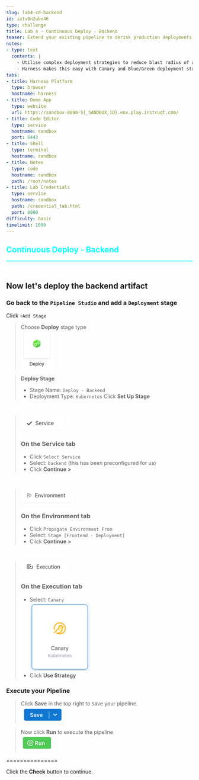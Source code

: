 ```yaml
---
slug: lab4-cd-backend
id: iotv0n2ubo46
type: challenge
title: Lab 4 - Continuous Deploy - Backend
teaser: Extend your existing pipeline to derisk production deployments
notes:
- type: text
  contents: |
    - Utilise complex deployment strategies to reduce blast radius of a release
    - Harness makes this easy with Canary and Blue/Green deployment strategies right out of the box
tabs:
- title: Harness Platform
  type: browser
  hostname: harness
- title: Demo App
  type: website
  url: https://sandbox-8080-${_SANDBOX_ID}.env.play.instruqt.com/
- title: Code Editor
  type: service
  hostname: sandbox
  port: 8443
- title: Shell
  type: terminal
  hostname: sandbox
- title: Notes
  type: code
  hostname: sandbox
  path: /root/notes
- title: Lab Credentials
  type: service
  hostname: sandbox
  path: /credential_tab.html
  port: 8000
difficulty: basic
timelimit: 1600
---
```


<style type="text/css" rel="stylesheet">
hr.cyan { background-color: cyan; color: cyan; height: 2px; margin-bottom: -10px; }
h2.cyan { color: cyan; }
</style><h2 class="cyan">Continuous Deploy - Backend</h2>
<hr class="cyan">
<br><br>

## Now let's deploy the backend artifact
### Go back to the `Pipeline Studio` and add a `Deployment` stage

Click `+Add Stage` <br>

> Choose **Deploy** stage type <br>
> ![](https://raw.githubusercontent.com/harness-community/field-workshops/main/assets/images/pipeline_stage_deploy.png)

> **Deploy Stage**
> - Stage Name: `Deploy - Backend`
> - Deployment Type: `Kubernetes`
> Click **Set Up Stage**

<br>

> ![](https://raw.githubusercontent.com/harness-community/field-workshops/main/assets/images/pipeline_tab_service.png)
> ### On the  **Service** tab
> - Click `Select Service`
> - Select: `backend` (this has been preconfigured for us)
> - Click **Continue >**

<br>

> ![](https://raw.githubusercontent.com/harness-community/field-workshops/main/assets/images/pipeline_tab_environment.png)
> ### On the  **Environment** tab
> - Click `Propagate Environment From`
> - Select: `Stage [Frontend - Deployment]`
> - Click **Continue >**

<br>

> ![](https://raw.githubusercontent.com/harness-community/field-workshops/main/assets/images/pipeline_tab_execution.png)
> ### On the  **Execution** tab
> - Select: `Canary` \
>     ![](https://raw.githubusercontent.com/harness-community/field-workshops/main/assets/images/deploy_canary.png)
> - Click **Use Strategy**

### Execute your Pipeline
> Click **Save** in the top right to save your pipeline. <br>
> ![](https://raw.githubusercontent.com/harness-community/field-workshops/main/assets/images/pipeline_save.png)

> Now click **Run** to execute the pipeline. <br>
> ![](https://raw.githubusercontent.com/harness-community/field-workshops/main/assets/images/pipeline_run.png)

===============

Click the **Check** button to continue.
